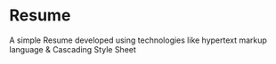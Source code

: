 # Resume
A simple Resume developed using technologies like hypertext markup language & Cascading Style Sheet
